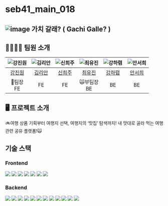 # seb41_main_018 

##  ![image](https://user-images.githubusercontent.com/108250233/215278635-93dfb954-5f85-4f53-8bd8-b05063aec9dc.png) 가치 갈래? ( Gachi Galle? )

## 👨‍👩‍👧‍👦 **팀원 소개**
|![강진원](https://avatars.githubusercontent.com/u/89727516?s=100&v=4)|![김리안](https://avatars.githubusercontent.com/u/87472526?s=100&v=4)|![신희주](https://avatars.githubusercontent.com/u/106229016?s=100&v=4)|![최유진](https://avatars.githubusercontent.com/u/57933510?s=100&v=4)|![강하렴](https://avatars.githubusercontent.com/u/108250233?v=4)|![안서희](https://avatars.githubusercontent.com/u/89247924?s=100&v=4)|
|:---:|:---:|:---:|:---:|:---:|:---:|
|[강진원](https://github.com/z1nun)|[김리안](https://github.com/rian0422)|[신희주](https://github.com/ksb71202)|[최유진](https://github.com/Choiyu330)|[강하렴](https://github.com/kangharyeom)|[안서희](https://github.com/eehres)|
|👑팀장<br>FE|FE|FE|🙀부팀장<br>BE|BE|BE|



## 🖥️ **프로젝트 소개**
🚲여행 상품 기획부터 여행지 선택, 여행지의 ‘맛집’ 탐색까지! 내 맛대로 골라 먹는 여행관련 공유 플랫폼!🙀

## 기술 스택

### Frontend

<img src="[https://img.shields.io/badge/javascript-F7DF1E?style=for-the-badge&logo=javascript&logoColor=black](https://img.shields.io/badge/javascript-F7DF1E?style=for-the-badge&logo=javascript&logoColor=black)"> <img src="[https://img.shields.io/badge/react-61DAFB?style=for-the-badge&logo=react&logoColor=black](https://img.shields.io/badge/react-61DAFB?style=for-the-badge&logo=react&logoColor=black)">  <img src="[https://img.shields.io/badge/redux-%23593d88.svg?style=for-the-badge&logo=redux&logoColor=white](https://img.shields.io/badge/redux-%23593d88.svg?style=for-the-badge&logo=redux&logoColor=white)">  <img src="[https://img.shields.io/badge/css-1572B6?style=for-the-badge&logo=css3&logoColor=white](https://img.shields.io/badge/css-1572B6?style=for-the-badge&logo=css3&logoColor=white)"> <img src="[https://img.shields.io/badge/html5-E34F26?style=for-the-badge&logo=html5&logoColor=white](https://img.shields.io/badge/html5-E34F26?style=for-the-badge&logo=html5&logoColor=white)">  <img src="[https://img.shields.io/badge/tailwindcss-06B6D4?style=for-the-badge&logo=tailwindcss&logoColor=white](https://img.shields.io/badge/tailwindcss-06B6D4?style=for-the-badge&logo=tailwindcss&logoColor=white)">
<img src="[https://img.shields.io/badge/Amazon](https://img.shields.io/badge/Amazon) S3-569A31?style=for-the-badge&logo=Amazon S3&logoColor=white">

### Backend

<img src="[https://img.shields.io/badge/java-007396?style=for-the-badge&logo=java&logoColor=white](https://img.shields.io/badge/java-007396?style=for-the-badge&logo=java&logoColor=white)"> <img src="[https://img.shields.io/badge/spring](https://img.shields.io/badge/spring) boot-6DB33F?style=for-the-badge&logo=spring boot&logoColor=white"> <img src="[https://img.shields.io/badge/Spring](https://img.shields.io/badge/Spring) Data JPA-6DB33F?style=for-the-badge&logo=Spring Data JPA&logoColor=white"> <img src="[https://img.shields.io/badge/Spring](https://img.shields.io/badge/Spring) Security-6DB33F?style=for-the-badge&logo=Spring Security&logoColor=white">
<img src="[https://img.shields.io/badge/JWT-000000?style=for-the-badge&logo=JWT&logoColor=white](https://img.shields.io/badge/JWT-000000?style=for-the-badge&logo=JWT&logoColor=white)"> <img src="[https://img.shields.io/badge/MySQL-4479A1?style=for-the-badge&logo=MySQL&logoColor=white](https://img.shields.io/badge/MySQL-4479A1?style=for-the-badge&logo=MySQL&logoColor=white)"> <img src="[https://img.shields.io/badge/H2](https://img.shields.io/badge/H2) DB-02303A?style=for-the-badge&logo=H2 DB&logoColor=white"> <img src="[https://img.shields.io/badge/QueryDSL-4479A1?style=for-the-badge&logo=QueryDSL&logoColor=white](https://img.shields.io/badge/QueryDSL-4479A1?style=for-the-badge&logo=QueryDSL&logoColor=white)"> <img src="[https://img.shields.io/badge/LOMBOK-FF5722?style=for-the-badge&logo=LOMBOK&logoColor=white](https://img.shields.io/badge/LOMBOK-FF5722?style=for-the-badge&logo=LOMBOK&logoColor=white)"> <img src="[https://img.shields.io/badge/gradle-02303A?style=for-the-badge&logo=gradle&logoColor=white](https://img.shields.io/badge/gradle-02303A?style=for-the-badge&logo=gradle&logoColor=white)"> <img src="[https://img.shields.io/badge/Amazon](https://img.shields.io/badge/Amazon) EC2-FF9900?style=for-the-badge&logo=Amazon EC2&logoColor=white"/>  <img src="[https://img.shields.io/badge/Amazon](https://img.shields.io/badge/Amazon) RDS-527FFF?style=for-the-badge&logo=Amazon RDS&logoColor=white"/>
